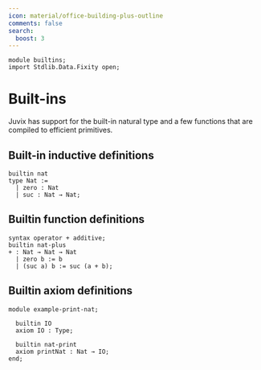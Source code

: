 ```yaml
---
icon: material/office-building-plus-outline
comments: false
search:
  boost: 3
---
```


```juvix hide
module builtins;
import Stdlib.Data.Fixity open;
```

# Built-ins

Juvix has support for the built-in natural type and a few functions that
are compiled to efficient primitives.

## Built-in inductive definitions

```juvix
builtin nat
type Nat :=
  | zero : Nat
  | suc : Nat → Nat;
```

## Builtin function definitions

```juvix
syntax operator + additive;
builtin nat-plus
+ : Nat → Nat → Nat
  | zero b := b
  | (suc a) b := suc (a + b);
```

## Builtin axiom definitions

```juvix 
module example-print-nat;
  
  builtin IO
  axiom IO : Type;

  builtin nat-print
  axiom printNat : Nat → IO;
end;
```
